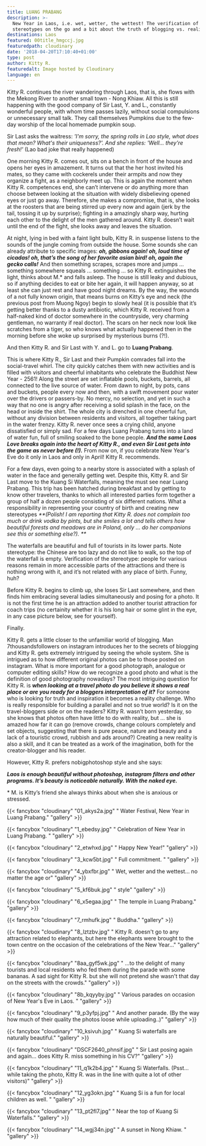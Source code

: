 ```yaml
---
title: LUANG PRABANG
description: >-
  New Year in Laos, i.e. wet, wetter, the wettest! The verification of
  stereotypes on the go and a bit about the truth of blogging vs. reality.
destinations: Laos
featured: 00title_hmgccj.jpg
featuredpath: cloudinary
date: '2018-04-20T17:10:40+01:00'
type: post
author: Kitty R.
featuredalt: Image hosted by Cloudinary
language: en
---
```

Kitty R. continues the river wandering through Laos, that is, she flows with the Mekong River to another small town - Nong Khiaw. All this is still happening with the good company of Sir Last, Y. and L., constantly wonderful people, with whom time passes lazily, without social compulsions or unnecessary small talk. They call themselves Pumpkins due to the few-day worship of the local homemade pumpkin soup.

Sir Last asks the waitress: _'I'm sorry, the spring rolls in Lao style, what does that mean? What's their uniqueness?'. And she replies: 'Well... they're fresh!'_ (Lao bad joke that really happened)

One morning Kitty R. comes out, sits on a bench in front of the house and opens her eyes in amazement. It turns out that the her host invited his mates, so they came with cockerels under their armpits and now they organize a fight, as a neighborly meet up. This is again the moment when Kitty R. competences end, she can’t intervene or do anything more than choose between looking at the situation with widely disbelieving opened eyes or just go away. Therefore, she makes a compromise, that is, she looks at the roosters that are being stirred up every now and again (jerk by the tail, tossing it up by surprise); fighting in a amazingly sharp way, hurting each other to the delight of the men gathered around. Kitty R. doesn’t wait until the end of the fight, she looks away and leaves the situation.

At night, lying in bed with a faint light bulb, Kitty R. in suspense listens to the sounds of the jungle coming from outside the house. Some sounds she can already attribute to specific images: **_oh,  gibbons again! oh, loud time of cicadas! oh, that’s the song of her favorite asian bird! oh, again the gecko calls!_** And then something scrapes, scrapes more and jumps ... something somewhere squeals ... something ... so Kitty R. extinguishes the light, thinks about M.* and falls asleep. The house is still leaky and dubious, so if anything decides to eat or bite her again, it will happen anyway, so at least she can just rest and have good night dreams. By the way, the wounds of a not fully known origin, that means burns on Kitty’s eye and neck (the previous post from Muong Ngoy) begin to slowly heal (it is possible that it’s getting better thanks to a dusty antibiotic, which Kitty R. received from a half-naked kind of doctor somewhere in the countryside, very charming gentleman, no warranty if real doctor). The scars on her neck now look like scratches from a tiger, so who knows what actually happened then in the morning before she woke up surprised by mysterious burns (?!).

And then Kitty R. and Sir Last with Y. and L. go to **Luang Prabang**.

This is where Kitty R., Sir Last and their Pumpkin comrades fall into the social-travel whirl. The city quickly catches them with new activities and is filled with visitors and cheerful inhabitants who celebrate the Buddhist New Year - 2561! Along the street are set inflatable pools, buckets, barrels, all connected to the live source of water. From dawn to night, by pots, cans and buckets, people every now and then, with a swift movement pour water over the drivers or passers-by. No mercy, no selection, and yet in such a way that no one is angry after receiving a solid splash in the face, on the head or inside the shirt. The whole city is drenched in one cheerful fun, without any division between residents and visitors, all together taking part in the water frenzy. Kitty R. never once sees a crying child, anyone dissatisfied or simply sad. For a few days Luang Prabang turns into a land of water fun, full of smiling soaked to the bone people. _**And the same Laos Love breaks again into the heart of  Kitty R., and even Sir Last gets into the game as never before (!).**_ From now on, if you celebrate New Year's Eve do it only in Laos and only in April! Kitty R. recommends.

For a few days, even going to a nearby store is associated with a splash of water in the face and generally getting wet. Despite this, Kitty R. and Sir Last move to the Kuang Si Waterfalls, meaning the must see near Luang Prabang. This trip has been hatched during breakfast and by getting to know other travelers, thanks to which all interested parties form together a group of half a dozen people consisting of six different nations. What a responsibility in representing your country of birth and creating new stereotypes _**(Polish! I am reporting that Kitty R. does not complain too much or drink vodka by pints, but she smiles a lot and tells others how beautiful forests and meadows are in Poland, only ... do her companions see this or something else?).
**_

The waterfalls are beautiful and full of tourists in its lower parts. Note stereotype: the Chinese are too lazy and do not like to walk, so the top of the waterfall is empty. Verification of the stereotype: people for various reasons remain in more accessible parts of the attractions and there is nothing wrong with it, and it’s not related with any place of birth. Funny, huh?

Before Kitty R. begins to climb up, she loses Sir Last somewhere, and then finds him embracing several ladies simultaneously and posing for a photo. It is not the first time he is an attraction added to another tourist attraction for coach trips (no certainity whether it is his long hair or some glint in the eye, in any case picture below, see for yourself).

Finally. 

Kitty R. gets a little closer to the unfamiliar world of blogging. Man 7thousandsfollowers on instagram introduces her to the secrets of blogging and Kitty R. gets extremely intrigued by seeing the whole system. She is intrigued as to how different original photos can be to those posted on instagram. What is more important for a good photograph, analogue or computer editing skills? How do we recognize a good photo and what is the definition of good photography nowadays? The most intriguing question for Kitty R. is **_when looking at a travel photo do you believe it shows a real place or are you ready for a bloggers interpretation of it?_** For someone who is looking for truth and inspiration it becomes a reality challenge. Who is really responsible for building a parallel and not so true world? Is it on the travel-bloggers side or on the readers? Kitty R. wasn’t born yesterday, so she knows that photos often have little to do with reality, but ... she is amazed how far it can go (remove crowds, change colours completely and set objects, suggesting that there is pure peace, nature and beauty and a lack of a touristic crowd, rubbish and ads around?) Creating a new reality is also a skill, and it can be treated as a work of the imagination, both for the creator-blogger and his reader. 

However, Kitty R. prefers nobigphotoshop style and she says: 

**_Laos is enough beautiful without photoshop, instagram filters and other programs. It’s beauty is noticeable naturally. With the naked eye._**

\* M. is Kitty’s friend she always thinks about when she is anxious or stressed.

{{< fancybox "cloudinary" "01_akys2a.jpg" "      Water Festival, New Year in Luang Prabang." "gallery" >}}

{{< fancybox "cloudinary" "1_ebedsy.jpg" "      Celebration  of New Year in Luang Prabang.  " "gallery" >}}

{{< fancybox "cloudinary" "2_etwhxd.jpg" "      Happy New Year!" "gallery" >}}

{{< fancybox "cloudinary" "3_kcw5bt.jpg" "      Full commitment. " "gallery" >}}

{{< fancybox "cloudinary" "4_ybxfbr.jpg" "      Wet, wetter and the wettest... no matter the age or" "gallery" >}}

{{< fancybox "cloudinary" "5_kf6buk.jpg" "      style" "gallery" >}}

{{< fancybox "cloudinary" "6_x5egaa.jpg" "      The temple in Luang Prabang." "gallery" >}}

{{< fancybox "cloudinary" "7_rmhufk.jpg" "      Buddha." "gallery" >}}

{{< fancybox "cloudinary" "8_lztzbv.jpg" "      Kitty R. doesn't go to any attraction related to elephants, but here the elephants were brought to the town centre on the occasion of the celebrations of the New Year..." "gallery" >}}

{{< fancybox "cloudinary" "8aa_gyf5wk.jpg" "      ...to the delight of many tourists and local residents who fed them during the parade with some bananas. A sad sight for Kitty R. but she will not pretend she wasn't that day on the streets with the crowds." "gallery" >}}

{{< fancybox "cloudinary" "8b_kqyyby.jpg" "      Various parades on occasion of New Year's Eve in Laos. " "gallery" >}}

{{< fancybox "cloudinary" "9_p3yfpj.jpg" "      And another parade. (By the way how much of their quality the photos loose while uploading..)" "gallery" >}}

{{< fancybox "cloudinary" "10_ksivuh.jpg" "      Kuang Si waterfalls are naturally beautiful." "gallery" >}}

{{< fancybox "cloudinary" "DSCF2640_phnsif.jpg" "      Sir Last posing again and again... does Kitty R. miss something in his CV?" "gallery" >}}

{{< fancybox "cloudinary" "11_q1k2b4.jpg" "      Kuang Si Waterfalls. (Psst... while taking the photo, Kitty R. was in the line with quite a lot of other visitors)" "gallery" >}}

{{< fancybox "cloudinary" "12_yg3okn.jpg" "      Kuang Si is a fun for local children as well. " "gallery" >}}

{{< fancybox "cloudinary" "13_pt2fl7.jpg" "      Near the top of Kuang Si Waterfalls." "gallery" >}}

{{< fancybox "cloudinary" "14_wgj34n.jpg" "      A sunset in Nong Khiaw. " "gallery" >}}
